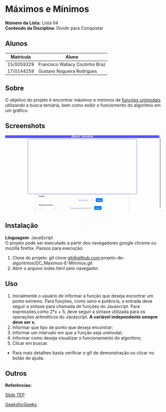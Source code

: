 # Máximos e Mínimos

**Número da Lista**: Lista 04<br>
**Conteúdo da Disciplina**: Dividir para Conquistar<br>

## Alunos
|Matrícula | Aluno |
| -- | -- |
| 15/0059329  |  Francisco Wallacy Coutinho Braz |
| 17/0144259  |  Gustavo Nogueira Rodrigues |

## Sobre 
O objetivo do projeto é encontrar máximos e mínimos de [funções unimodais](https://en.wikipedia.org/wiki/Unimodality) utilizando a busca ternária, bem como exibir o funciomento do algoritmo em um gráfico.

## Screenshots
![](demonstration.gif)

## Instalação 
**Linguagem**: JavaScript<br>
O projeto pode ser executado a partir dos navegadores google chrome ou mozilla firefox. Passos para execução:
1) Clone do projeto: git clone git@github.com:projeto-de-algoritmos/DC_Maximos-E-Minimos.git
2) Abrir o arquivo index.html pelo navegador.

## Uso 
1) Inicialmente o usuário de informar a função que deseja encontrar um ponto extremo. Para funções, como seno e potência, a entrada deve seguir a sintaxe para chamada de funções do Javascript. Para expressões,como 2*x + 5, deve seguir a sintaxe utilizada para os operações aritméticos do Javascript. **A variável independente sempre deve ser x**;
2) Informar que tipo de ponto que deseja encontrar;
3) Informar um intervalo em que a função seja unimodal;
4) Informar como deseja visualizar o funcionamento do algoritmo;
5) Clicar em buscar.
* Para mais detalhes basta verificar o gif de demonstração ou clicar no botão de ajuda.

## Outros 
**Referências:**

[Slide TEP](https://github.com/edsomjr/TEP/blob/master/Introducao/slides/BO-1/BO-1.pdf)

[GeeksforGeeks](https://www.geeksforgeeks.org/ternary-search/)

